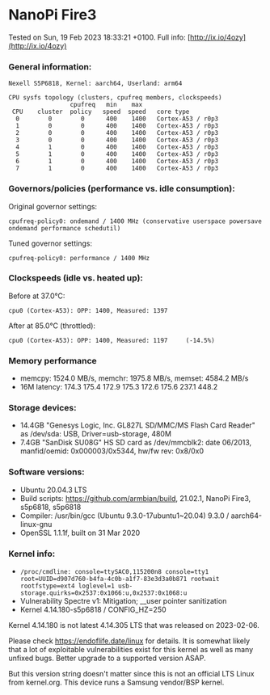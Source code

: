 # NanoPi Fire3

Tested on Sun, 19 Feb 2023 18:33:21 +0100. Full info: [http://ix.io/4ozy](http://ix.io/4ozy)

### General information:

    Nexell S5P6818, Kernel: aarch64, Userland: arm64
    
    CPU sysfs topology (clusters, cpufreq members, clockspeeds)
                     cpufreq   min    max
     CPU    cluster  policy   speed  speed   core type
      0        0        0      400    1400   Cortex-A53 / r0p3
      1        0        0      400    1400   Cortex-A53 / r0p3
      2        0        0      400    1400   Cortex-A53 / r0p3
      3        0        0      400    1400   Cortex-A53 / r0p3
      4        1        0      400    1400   Cortex-A53 / r0p3
      5        1        0      400    1400   Cortex-A53 / r0p3
      6        1        0      400    1400   Cortex-A53 / r0p3
      7        1        0      400    1400   Cortex-A53 / r0p3

### Governors/policies (performance vs. idle consumption):

Original governor settings:

    cpufreq-policy0: ondemand / 1400 MHz (conservative userspace powersave ondemand performance schedutil)

Tuned governor settings:

    cpufreq-policy0: performance / 1400 MHz

### Clockspeeds (idle vs. heated up):

Before at 37.0°C:

    cpu0 (Cortex-A53): OPP: 1400, Measured: 1397 

After at 85.0°C (throttled):

    cpu0 (Cortex-A53): OPP: 1400, Measured: 1197     (-14.5%)

### Memory performance

  * memcpy: 1524.0 MB/s, memchr: 1975.8 MB/s, memset: 4584.2 MB/s
  * 16M latency: 174.3 175.4 172.9 175.3 172.6 175.6 237.1 448.2 

### Storage devices:

  * 14.4GB "Genesys Logic, Inc. GL827L SD/MMC/MS Flash Card Reader" as /dev/sda: USB, Driver=usb-storage, 480M
  * 7.4GB "SanDisk SU08G" HS SD card as /dev/mmcblk2: date 06/2013, manfid/oemid: 0x000003/0x5344, hw/fw rev: 0x8/0x0

### Software versions:

  * Ubuntu 20.04.3 LTS
  * Build scripts: https://github.com/armbian/build, 21.02.1, NanoPi Fire3, s5p6818, s5p6818
  * Compiler: /usr/bin/gcc (Ubuntu 9.3.0-17ubuntu1~20.04) 9.3.0 / aarch64-linux-gnu
  * OpenSSL 1.1.1f, built on 31 Mar 2020

### Kernel info:

  * `/proc/cmdline: console=ttySAC0,115200n8 console=tty1   root=UUID=d907d760-b4fa-4c0b-a1f7-83e3d3a0b871 rootwait rootfstype=ext4 loglevel=1 usb-storage.quirks=0x2537:0x1066:u,0x2537:0x1068:u `
  * Vulnerability Spectre v1:        Mitigation; __user pointer sanitization
  * Kernel 4.14.180-s5p6818 / CONFIG_HZ=250

Kernel 4.14.180 is not latest 4.14.305 LTS that was released on 2023-02-06.

Please check https://endoflife.date/linux for details. It is somewhat likely
that a lot of exploitable vulnerabilities exist for this kernel as well as
many unfixed bugs. Better upgrade to a supported version ASAP.

But this version string doesn't matter since this is not an official LTS Linux
from kernel.org. This device runs a Samsung vendor/BSP kernel.
